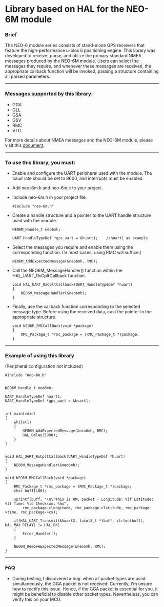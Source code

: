 # Library based on HAL for the NEO-6M module
### Brief
The NEO-6 module series consists of stand-alone GPS receivers that feature the high-performance u-blox 6 positioning engine. 
This library was developed to receive, parse, and utilize the primary standard NMEA messages produced by the NEO-6M module. 
Users can select the messages they require, and whenever these messages are received, the appropriate callback function will 
be invoked, passing a structure containing all parsed parameters.
___
### Messages supported by this library:
- GGA
- GLL
- GSA
- GSV
- RMC
- VTG

For more details about NMEA messages and the NEO-6M module, please visit this [document](https://content.u-blox.com/sites/default/files/products/documents/u-blox6_ReceiverDescrProtSpec_%28GPS.G6-SW-10018%29_Public.pdf).
___
### To use this library, you must:
* Enable and configure the UART peripheral used with the module. The baud rate should be set to 9600, and interrupts must be enabled.
* Add neo-6m.h and neo-6m.c to your project.
* Include neo-6m.h in your project file.
  
  ```
  #include "neo-6m.h"
  ```
* Create a handle structure and a pointer to the UART handle structure used with the module.

  ```
  NEO6M_Handle_t neo6mh;
  
  UART_HandleTypeDef *gps_uart = &huart1;    //huart1 as example
  ```
* Select the messages you require and enable them using the corresponding function. (In most cases, using RMC will suffice.)

  ```
  NEO6M_AddExpectedMessage(&neo6mh, RMC);
  ```
* Call the NEO6M_MessageHandler() function within the HAL_UART_RxCpltCallback function.
  
  ```
  void HAL_UART_RxCpltCallback(UART_HandleTypeDef *huart)
  {
      NEO6M_MessageHandler(&neo6mh);
  }
  ```
* Finally, use the callback function corresponding to the selected message type. Before using the received data,
  cast the pointer to the appropriate structure.
  
  ```
  void NEO6M_RMCCallBack(void *package)
  {
      RMC_Package_t *rmc_package = (RMC_Package_t *)package;
  }
  ```
___
### Example of using this library
(Peripheral configuration not included)

  ```
  #include "neo-6m.h"
  
  
  NEO6M_Handle_t neo6mh;
  
  UART_HandleTypeDef huart1;
  UART_HandleTypeDef *gps_uart = &huart1;     
  
  
  int main(void)
  {
      while(1)
      {
          NEO6M_AddExpectedMessage(&neo6mh, RMC);
          HAL_Delay(5000);
      }
  }
  
  
  void HAL_UART_RxCpltCallback(UART_HandleTypeDef *huart)
  {
      NEO6M_MessageHandler(&neo6mh);
  }
  
  void NEO6M_RMCCallBack(void *package)
  {
      RMC_Package_t *rmc_package = (RMC_Package_t *)package;
      char buff[100];
      
      sprintf(buff, "\n\rThis is RMC packet - Longitude: %lf Latitude: %lf Time: %ld Checksum: %hx",
          rmc_package->longitude, rmc_package->latitude, rmc_package->time, rmc_package->cs);
      
      if(HAL_UART_Transmit(&huart2, (uint8_t *)buff, strlen(buff), HAL_MAX_DELAY) != HAL_OK)
      {
          Error_Handler();
      }
      
      NEO6M_RemoveExpectedMessage(&neo6mh, RMC);
  }
  
  ```
___
### FAQ 
* During testing, I discovered a bug: when all packet types are used simultaneously, the GGA packet is not received.
  Currently, I'm unsure how to rectify this issue. Hence, if the GGA packet is essential for you, it might be beneficial to disable other packet types.
  Nevertheless, you can verify this on your MCU.



